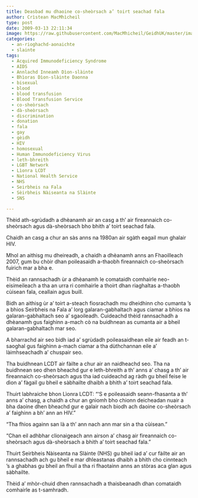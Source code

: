 ```yaml
---
title: Deasbad mu dhaoine co-sheòrsach a’ toirt seachad fala
author: Crìstean MacMhìcheil
type: post
date: 2009-03-13 22:11:34
image: https://raw.githubusercontent.com/MacMhicheil/GeidhUK/master/images/2009-03-13-deasbad-mu-dhaoine-co-sheorsach-a-toirt-seachad-fala.jpg
categories:
  - an-rioghachd-aonaichte
  - slainte
tags:
  - Acquired Immunodeficiency Syndrome
  - AIDS
  - Annlachd Inneamh Dìon-slàinte
  - Bhìoras Dìon-slàinte Daonna
  - bisexual
  - blood
  - blood transfusion
  - Blood Transfusion Service
  - co-sheòrsach
  - dà-sheòrsach
  - discrimination
  - donation
  - fala
  - gay
  - gèidh
  - HIV
  - homosexual
  - Human Immunodeficiency Virus
  - leth-bhreith
  - LGBT Network
  - Lìonra LCDT
  - National Health Service
  - NHS
  - Seirbheis na Fala
  - Sèirbheis Nàiseanta na Slàinte
  - SNS

---
```

Thèid ath-sgrùdadh a dhèanamh air an casg a th&#8217; air fireannaich co-sheòrsach agus dà-sheòrsach bho bhith a&#8217; toirt seachad fala.

<!--more-->

Chaidh an casg a chur an sàs anns na 1980an air sgàth eagail mun ghalair HIV.

Mhol an aithisg mu dheireadh, a chaidh a dhèanamh anns an Fhaoilleach 2007, gum bu chòir dhan poileasaidh a-thaobh fireannaich co-sheòrsach fuirich mar a bha e.

Thèid an rannsachadh ùr a dhèanamh le comataidh comhairle neo-eisimeileach a tha an urra ri comhairle a thoirt dhan riaghaltas a-thaobh cùisean fala, ceallain agus buill.

Bidh an aithisg ùr a&#8217; toirt a-steach fiosrachadh mu dheidhinn cho cumanta &#8217;s a bhios Seirbheis na Fala a&#8217; lorg galaran-gabhaltach agus ciamar a bhios na galaran-gabhaltach seo a&#8217; sgaoileadh. Cuideachd thèid rannsachadh a dhèanamh gus faighinn a-mach cò na buidhnean as cumanta air a bheil galaran-gabhaltach mar seo.

A bharrachd air seo bidh iad a&#8217; sgrùdadh poileasaidhean eile air feadh an t-saoghal gus faighinn a-mach ciamar a tha dùthchannan eile a&#8217; làimhseachadh a&#8217; chuspair seo.

Tha buidhnean LCDT air fàilte a chur air an naidheachd seo. Tha na buidhnean seo dhen bheachd gur e leth-bhreith a th&#8217; anns a&#8217; chasg a th&#8217; air fireannaich co-sheòrsach agus tha iad cuideachd ag ràdh gu bheil feise le dìon a&#8217; fàgail gu bheil e sàbhailte dhaibh a bhith a&#8217; toirt seachad fala.

Thuirt labhraiche bhon Lìonra LCDT: &#8220;&#8216;S e poileasaidh seann-fhasanta a th&#8217; anns a&#8217; chasg, a chaidh a chur an gnìomh bho chionn deicheadan nuair a bha daoine dhen bheachd gur e galair nach biodh ach daoine co-sheòrsach a&#8217; faighinn a bh&#8217; ann an HIV.&#8221;

&#8220;Tha fhios againn san là a th&#8217; ann nach ann mar sin a tha cùisean.&#8221;

&#8220;Chan eil adhbhar clionaigeach ann airson a&#8217; chasg air fireannaich co-sheòrsach agus dà-sheòrsach a bhith a&#8217; toirt seachad fala.&#8221;

Thuirt Seirbheis Nàiseanta na Slàinte (NHS) gu bheil iad a&#8217; cur fàilte air an rannsachadh ach gu bheil e mar dhleastanas dhaibh a bhith cho cinnteach &#8217;s a ghabhas gu bheil an fhuil a tha ri fhaotainn anns an stòras aca glan agus sàbhailte.

Thèid a&#8217; mhòr-chuid dhen rannsachadh a thaisbeanadh dhan comataidh comhairle as t-samhradh.
